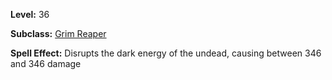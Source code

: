 <!-- TITLE: Spell: Scythe Of Darkness -->
<!-- SUBTITLE:  -->

**Level:** 36

**Subclass:** [Grim Reaper](grim-reaper)

**Spell Effect:** Disrupts the dark energy of the undead, causing between 346 and 346 damage